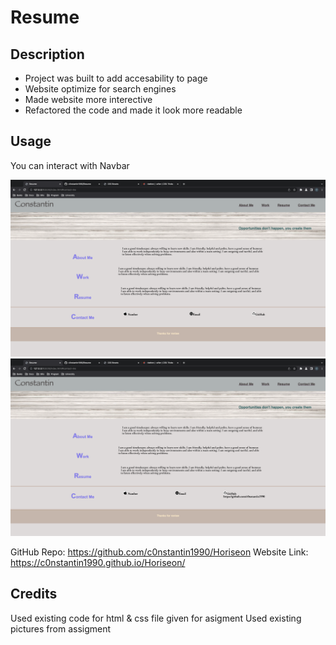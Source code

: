 # Resume
## Description

- Project was built to add accesability to page
- Website optimize for search engines
- Made website more interective
- Refactored the code and made it look more readable

## Usage

You can interact with Navbar

![Top part of the page](/assets/screenshots/top-page.png)
![Bottom part of the page](/assets/screenshots/bottom-page.png)

GitHub Repo: https://github.com/c0nstantin1990/Horiseon
Website Link: https://c0nstantin1990.github.io/Horiseon/

## Credits

Used existing code for html & css file given for asigment
Used existing pictures from assigment